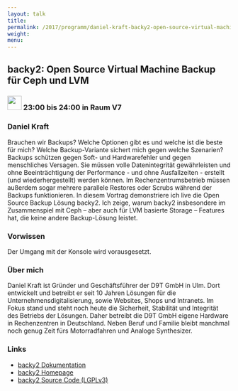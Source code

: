 ```yaml
---
layout: talk
title:
permalink: /2017/programm/daniel-kraft-backy2-open-source-virtual-machine-backup-fuer-ceph-und-lvm/
weight:
menu:
---
```

## backy2: Open Source Virtual Machine Backup für Ceph und LVM

### <img height = "32" src="../../../images/talk.svg"> 23:00 bis 24:00 in Raum V7

### Daniel Kraft

Brauchen wir Backups? Welche Optionen gibt es und welche ist die beste für mich? Welche Backup-Variante sichert mich gegen welche Szenarien?  Backups schützen gegen Soft- und Hardwarefehler und gegen menschliches Versagen. Sie müssen volle Datenintegrität gewährleisten und ohne Beeinträchtigung der Performance - und ohne Ausfallzeiten - erstellt (und wiederhergestellt) werden können. Im Rechenzentrumsbetrieb müssen außerdem sogar mehrere parallele Restores oder Scrubs während der Backups funktionieren.  In diesem Vortrag demonstriere ich live die Open Source Backup Lösung backy2. Ich zeige, warum backy2 insbesondere im Zusammenspiel mit Ceph – aber auch für LVM basierte Storage – Features hat, die keine andere Backup-Lösung leistet.

### Vorwissen

Der Umgang mit der Konsole wird vorausgesetzt.

### Über mich

Daniel Kraft ist Gründer und Geschäftsführer der D9T GmbH in Ulm. Dort entwickelt und betreibt er seit 10 Jahren Lösungen für die Unternehmensdigitalisierung, sowie Websites, Shops und Intranets. Im Fokus stand und steht noch heute die Sicherheit, Stabilität und Integrität des Betriebs der Lösungen. Daher betreibt die D9T GmbH eigene Hardware in Rechenzentren in Deutschland.  Neben Beruf und Familie bleibt manchmal noch genug Zeit fürs Motorradfahren und Analoge Synthesizer.

### Links

- <a href="http://backy2.com/docs/" target="_blank">backy2 Dokumentation</a>
- <a href="http://backy2.com/" target="_blank">backy2 Homepage</a>
- <a href="https://github.com/wamdam/backy2" target="_blank">backy2 Source Code (LGPLv3)</a>